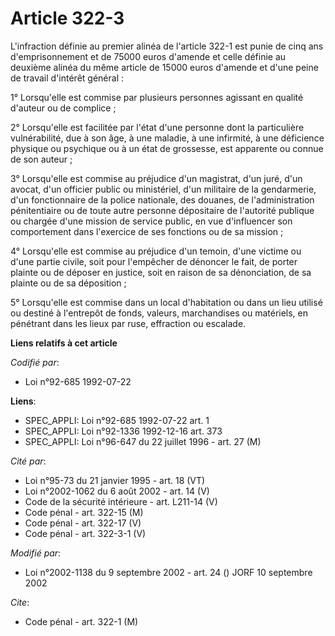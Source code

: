# Article 322-3

L'infraction définie au premier alinéa de l'article 322-1 est punie de cinq ans d'emprisonnement et de 75000 euros d'amende
et celle définie au deuxième alinéa du même article de 15000 euros d'amende et d'une peine de travail d'intérêt général :

1° Lorsqu'elle est commise par plusieurs personnes agissant en qualité d'auteur ou de complice ;

2° Lorsqu'elle est facilitée par l'état d'une personne dont la particulière vulnérabilité, due à son âge, à une maladie, à
une infirmité, à une déficience physique ou psychique ou à un état de grossesse, est apparente ou connue de son auteur ;

3° Lorsqu'elle est commise au préjudice d'un magistrat, d'un juré, d'un avocat, d'un officier public ou ministériel, d'un
militaire de la gendarmerie, d'un fonctionnaire de la police nationale, des douanes, de l'administration pénitentiaire ou de
toute autre personne dépositaire de l'autorité publique ou chargée d'une mission de service public, en vue d'influencer son
comportement dans l'exercice de ses fonctions ou de sa mission ;

4° Lorsqu'elle est commise au préjudice d'un temoin, d'une victime ou d'une partie civile, soit pour l'empêcher de dénoncer
le fait, de porter plainte ou de déposer en justice, soit en raison de sa dénonciation, de sa plainte ou de sa déposition ;

5° Lorsqu'elle est commise dans un local d'habitation ou dans un lieu utilisé ou destiné à l'entrepôt de fonds, valeurs,
marchandises ou matériels, en pénétrant dans les lieux par ruse, effraction ou escalade.

**Liens relatifs à cet article**

_Codifié par_:

  - Loi n°92-685 1992-07-22

**Liens**:

  - SPEC_APPLI: Loi n°92-685 1992-07-22 art. 1
  - SPEC_APPLI: Loi n°92-1336 1992-12-16 art. 373
  - SPEC_APPLI: Loi n°96-647 du 22 juillet 1996 - art. 27 (M)

_Cité par_:

  - Loi n°95-73 du 21 janvier 1995 - art. 18 (VT)
  - Loi n°2002-1062 du 6 août 2002 - art. 14 (V)
  - Code de la sécurité intérieure - art. L211-14 (V)
  - Code pénal - art. 322-15 (M)
  - Code pénal - art. 322-17 (V)
  - Code pénal - art. 322-3-1 (V)

_Modifié par_:

  - Loi n°2002-1138 du 9 septembre 2002 - art. 24 () JORF 10 septembre 2002

_Cite_:

  - Code pénal - art. 322-1 (M)

